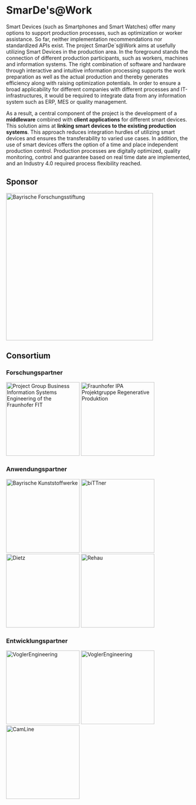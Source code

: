 # SmarDe's@Work

Smart Devices (such as Smartphones and Smart Watches) offer many options to support production processes, such as optimization or worker assistance. So far, neither implementation recommendations nor standardized APIs exist. The project SmarDe´s@Work aims at usefully utilizing Smart Devices in the production area. In the foreground stands the connection of different production participants, such as workers, machines and information systems. The right combination of software and hardware through interactive and intuitive information processing supports the work preparation as well as the actual production and thereby generates efficiency along with raising optimization potentials. In order to ensure a broad applicability for different companies with different processes and IT-infrastructures, it would be required to integrate data from any information system such as ERP, MES or quality management. 

As a result, a central component of the project is the development of a __middleware__ combined with __client applications__ for different smart devices. This solution aims at __linking smart devices to the existing production systems__. This approach reduces integration hurdles of utilizing smart devices and ensures the transferability to varied use cases. In addition, the use of smart devices offers the option of a time and place independent production control. Production processes are digitally optimized, quality monitoring, control and guarantee based on real time date are implemented, and an Industry 4.0 required process flexibility reached.

## Sponsor
<img width="400" alt="Bayrische Forschungsstiftung" src="https://www.bayfor.org/mount_media/images/veranstaltungen/news_bildupload1a_081020Logo_BFS_neu_0de9cf2de91fb5193662edeaf8f4318e.jpg">


## Consortium
### Forschungspartner
<img width="200" alt="Project Group Business Information Systems Engineering of the Fraunhofer FIT" src="https://fim-rc.de/wp-content/uploads/logo_fraunhofer.svg">  

<img width="200" alt="Fraunhofer IPA Projektgruppe Regenerative Produktion " src="https://www.regenerative-produktion.fraunhofer.de/content/dam/regenerative-produktion/Logo_IPA.png">

### Anwendungspartner

<img width="200" alt="Bayrische Kunststoffwerke" src="https://www.bkw-selb.de/bkw_cms/wp-content/uploads/2015/03/bkw-logo-300x33.png"> 

<img width="200" alt="biTTner" src="https://www.bittpro.de/wp-content/themes/bittpro/library/images/bittner-logo.png"> 

<img width="200" alt="Dietz" src="https://www.dietz.eu/wp-content/uploads/2018/05/dietz-logo-75.svg"> 

<img width="200" alt="Rehau" src="https://upload.wikimedia.org/wikipedia/de/thumb/b/b8/Rehau_Logo.svg/1200px-Rehau_Logo.svg.png">

### Entwicklungspartner

<img width="200" alt="VoglerEngineering" src="https://www.xing.com/img/custom/cp/assets/logo/1/6/f/237935/square_128px/Vogler.jpg"> 

<img width="200" alt="VoglerEngineering" src="https://www.vogler-engineering.de/fileadmin/user_upload/logo/vogler-engineering.png">

<img width="200" alt="CamLine" src="https://www.camline.com/fileadmin/templates/img/camline-logo.png">
